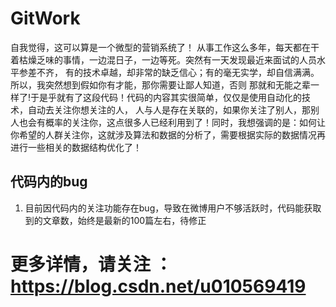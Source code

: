 # GitWork
  自我觉得，这可以算是一个微型的营销系统了！
  从事工作这么多年，每天都在干着枯燥乏味的事情，一边混日子，一边等死。突然有一天发现最近来面试的人员水平参差不齐，
有的技术卓越，却非常的缺乏信心；有的毫无实学，却自信满满。所以，我突然想到假如你有才能，那你需要让鄙人知道，否则
那就和无能之辈一样了!于是乎就有了这段代码！代码的内容其实很简单，仅仅是使用自动化的技术，自动去关注你想关注的人，
人与人是存在关联的，如果你关注了别人，那别人也会有概率的关注你，这点很多人已经利用到了！同时，我想强调的是：如何让
你希望的人群关注你，这就涉及算法和数据的分析了，需要根据实际的数据情况再进行一些相关的数据结构优化了！

##  代码内的bug
1. 目前因代码内的关注功能存在bug，导致在微博用户不够活跃时，代码能获取到的文章数，始终是最新的100篇左右，待修正


# 更多详情，请关注  ：  https://blog.csdn.net/u010569419

